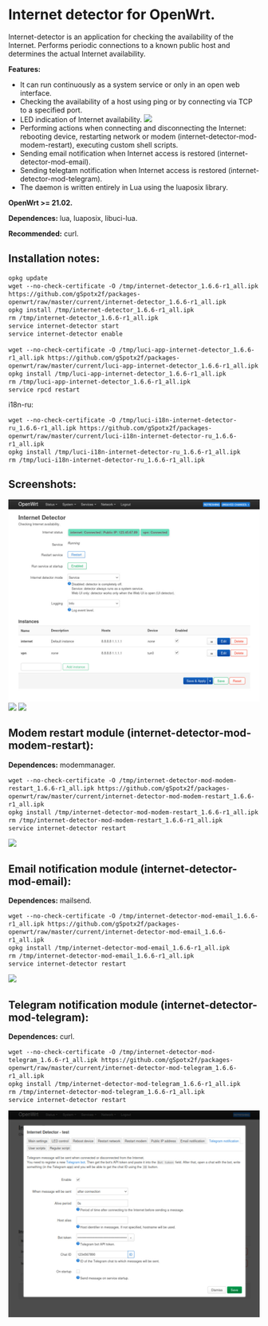 # Internet detector for OpenWrt.
Internet-detector is an application for checking the availability of the Internet. Performs periodic connections to a known public host and determines the actual Internet availability.

**Features:**
 - It can run continuously as a system service or only in an open web interface.
 - Checking the availability of a host using ping or by connecting via TCP to a specified port.
 - LED indication of Internet availability.
![](https://github.com/gSpotx2f/luci-app-internet-detector/blob/master/screenshots/internet-led.jpg)
 - Performing actions when connecting and disconnecting the Internet: rebooting device, restarting network or modem (internet-detector-mod-modem-restart), executing custom shell scripts.
 - Sending email notification when Internet access is restored (internet-detector-mod-email).
 - Sending telegtam notification when Internet access is restored (internet-detector-mod-telegram).
 - The daemon is written entirely in Lua using the luaposix library.

**OpenWrt >= 21.02.**

**Dependences:** lua, luaposix, libuci-lua.

**Recommended:** curl.

## Installation notes:

    opkg update
    wget --no-check-certificate -O /tmp/internet-detector_1.6.6-r1_all.ipk https://github.com/gSpotx2f/packages-openwrt/raw/master/current/internet-detector_1.6.6-r1_all.ipk
    opkg install /tmp/internet-detector_1.6.6-r1_all.ipk
    rm /tmp/internet-detector_1.6.6-r1_all.ipk
    service internet-detector start
    service internet-detector enable

    wget --no-check-certificate -O /tmp/luci-app-internet-detector_1.6.6-r1_all.ipk https://github.com/gSpotx2f/packages-openwrt/raw/master/current/luci-app-internet-detector_1.6.6-r1_all.ipk
    opkg install /tmp/luci-app-internet-detector_1.6.6-r1_all.ipk
    rm /tmp/luci-app-internet-detector_1.6.6-r1_all.ipk
    service rpcd restart

i18n-ru:

    wget --no-check-certificate -O /tmp/luci-i18n-internet-detector-ru_1.6.6-r1_all.ipk https://github.com/gSpotx2f/packages-openwrt/raw/master/current/luci-i18n-internet-detector-ru_1.6.6-r1_all.ipk
    opkg install /tmp/luci-i18n-internet-detector-ru_1.6.6-r1_all.ipk
    rm /tmp/luci-i18n-internet-detector-ru_1.6.6-r1_all.ipk

## Screenshots:

![](https://github.com/gSpotx2f/luci-app-internet-detector/blob/master/screenshots/01.jpg)
![](https://github.com/gSpotx2f/luci-app-internet-detector/blob/master/screenshots/02.jpg)
![](https://github.com/gSpotx2f/luci-app-internet-detector/blob/master/screenshots/03.jpg)

## Modem restart module (internet-detector-mod-modem-restart):

**Dependences:** modemmanager.

    wget --no-check-certificate -O /tmp/internet-detector-mod-modem-restart_1.6.6-r1_all.ipk https://github.com/gSpotx2f/packages-openwrt/raw/master/current/internet-detector-mod-modem-restart_1.6.6-r1_all.ipk
    opkg install /tmp/internet-detector-mod-modem-restart_1.6.6-r1_all.ipk
    rm /tmp/internet-detector-mod-modem-restart_1.6.6-r1_all.ipk
    service internet-detector restart

![](https://github.com/gSpotx2f/luci-app-internet-detector/blob/master/screenshots/04.jpg)

## Email notification module (internet-detector-mod-email):

**Dependences:** mailsend.

    wget --no-check-certificate -O /tmp/internet-detector-mod-email_1.6.6-r1_all.ipk https://github.com/gSpotx2f/packages-openwrt/raw/master/current/internet-detector-mod-email_1.6.6-r1_all.ipk
    opkg install /tmp/internet-detector-mod-email_1.6.6-r1_all.ipk
    rm /tmp/internet-detector-mod-email_1.6.6-r1_all.ipk
    service internet-detector restart

![](https://github.com/gSpotx2f/luci-app-internet-detector/blob/master/screenshots/05.jpg)

## Telegram notification module (internet-detector-mod-telegram):

**Dependences:** curl.

    wget --no-check-certificate -O /tmp/internet-detector-mod-telegram_1.6.6-r1_all.ipk https://github.com/gSpotx2f/packages-openwrt/raw/master/current/internet-detector-mod-telegram_1.6.6-r1_all.ipk
    opkg install /tmp/internet-detector-mod-telegram_1.6.6-r1_all.ipk
    rm /tmp/internet-detector-mod-telegram_1.6.6-r1_all.ipk
    service internet-detector restart

![](https://github.com/gSpotx2f/luci-app-internet-detector/blob/master/screenshots/06.jpg)

